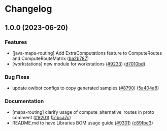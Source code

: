 # Changelog

## 1.0.0 (2023-06-20)


### Features

* [java-maps-routing] Add ExtraComputations feature to ComputeRoutes and ComputeRouteMatrix ([ba2b787](https://github.com/ddixit14/google-cloud-java/commit/ba2b7873ee8619f32c1591dd408db60c9c1eda37))
* [workstations] new module for workstations ([#9233](https://github.com/ddixit14/google-cloud-java/issues/9233)) ([d7010bd](https://github.com/ddixit14/google-cloud-java/commit/d7010bdbe1092c4ab9b39b30690c5c297f405d26))


### Bug Fixes

* update owlbot configs to copy generated samples ([#8790](https://github.com/ddixit14/google-cloud-java/issues/8790)) ([5a404a8](https://github.com/ddixit14/google-cloud-java/commit/5a404a8a0de9e2123c65e83f3f24fb770387f639))


### Documentation

* [maps-routing] clarify usage of compute_alternative_routes in proto comment ([#9201](https://github.com/ddixit14/google-cloud-java/issues/9201)) ([51bca7c](https://github.com/ddixit14/google-cloud-java/commit/51bca7cc03768ee6e1064c184393ac914b5f013f))
* README.md to have Libraries BOM usage guide ([#9301](https://github.com/ddixit14/google-cloud-java/issues/9301)) ([c89fbe3](https://github.com/ddixit14/google-cloud-java/commit/c89fbe3d59429c01de3e3130aad293cdaf6b5a5d))
